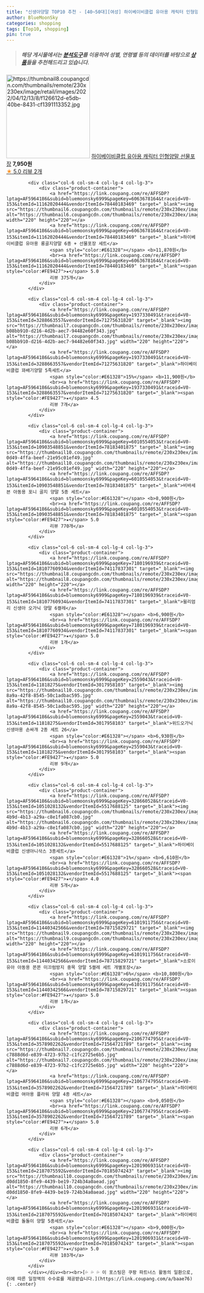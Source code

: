 ```yaml
---
title: "신생아양말 TOP10 추천 - [40~50대][여성] 하이베이비클럽 유아용 캐릭터 인형양말 선물포장"
author: BlueMoonSky
categories: shopping
tags: [Top10, shopping]
pin: true
---
```


> ##### 해당 게시물에서는 [**분석도구**](https://itemscout.io/)를 이용하여 **성별**, **연령별** 등의 데이터를 바탕으로 [**상품**](https://link.coupang.com/a/baae76)들을 추천해드리고 있습니다.
<div class="container"><div class="row">
            <div class="col-6 col-sm-4 col-lg-4 col-lg-3">
                <div class="product-container">
                    <a href="https://link.coupang.com/re/AFFSDP?lptag=AF5964186&subid=bluemoonsky6999&pageKey=6453328060&traceid=V0-153&itemId=14018016948&vendorItemId=81266554091" target="_blank"><img src="https://thumbnail8.coupangcdn.com/thumbnails/remote/230x230ex/image/retail/images/2022/04/12/13/8/f126612d-e5db-40be-8431-cf1391113352.jpg" alt="https://thumbnail8.coupangcdn.com/thumbnails/remote/230x230ex/image/retail/images/2022/04/12/13/8/f126612d-e5db-40be-8431-cf1391113352.jpg" width="220" height="220"></a>
                    <a href="https://link.coupang.com/re/AFFSDP?lptag=AF5964186&subid=bluemoonsky6999&pageKey=6453328060&traceid=V0-153&itemId=14018016948&vendorItemId=81266554091" target="_blank">하이베이비클럽 유아용 캐릭터 인형양말 선물포장</a>
                    <span style="color:#E61328"></span> <b>7,950원</b>
                    <br><a href="https://link.coupang.com/re/AFFSDP?lptag=AF5964186&subid=bluemoonsky6999&pageKey=6453328060&traceid=V0-153&itemId=14018016948&vendorItemId=81266554091" target="_blank"><span style="color:#FE9427">★</span> 5.0
                    리뷰 2개</a>
                </div>
            </div>
            
            <div class="col-6 col-sm-4 col-lg-4 col-lg-3">
                <div class="product-container">
                    <a href="https://link.coupang.com/re/AFFSDP?lptag=AF5964186&subid=bluemoonsky6999&pageKey=6063678164&traceid=V0-153&itemId=11162020444&vendorItemId=78440183469" target="_blank"><img src="https://thumbnail6.coupangcdn.com/thumbnails/remote/230x230ex/image/rs_quotation_api/f4bqllhc/555781ca3ba5492fbd08767a7ee57587.jpg" alt="https://thumbnail6.coupangcdn.com/thumbnails/remote/230x230ex/image/rs_quotation_api/f4bqllhc/555781ca3ba5492fbd08767a7ee57587.jpg" width="220" height="220"></a>
                    <a href="https://link.coupang.com/re/AFFSDP?lptag=AF5964186&subid=bluemoonsky6999&pageKey=6063678164&traceid=V0-153&itemId=11162020444&vendorItemId=78440183469" target="_blank">하이베이비클럽 유아용 롱골지양말 6종 + 선물포장 세트</a>
                    <span style="color:#E61328"></span> <b>11,870원</b>
                    <br><a href="https://link.coupang.com/re/AFFSDP?lptag=AF5964186&subid=bluemoonsky6999&pageKey=6063678164&traceid=V0-153&itemId=11162020444&vendorItemId=78440183469" target="_blank"><span style="color:#FE9427">★</span> 5.0
                    리뷰 375개</a>
                </div>
            </div>
            
            <div class="col-6 col-sm-4 col-lg-4 col-lg-3">
                <div class="product-container">
                    <a href="https://link.coupang.com/re/AFFSDP?lptag=AF5964186&subid=bluemoonsky6999&pageKey=1937330491&traceid=V0-153&itemId=3288663557&vendorItemId=71275631820" target="_blank"><img src="https://thumbnail7.coupangcdn.com/thumbnails/remote/230x230ex/image/retail/images/344157250568417-b08bb910-d216-4d2b-aec7-94482e60f343.jpg" alt="https://thumbnail7.coupangcdn.com/thumbnails/remote/230x230ex/image/retail/images/344157250568417-b08bb910-d216-4d2b-aec7-94482e60f343.jpg" width="220" height="220"></a>
                    <a href="https://link.coupang.com/re/AFFSDP?lptag=AF5964186&subid=bluemoonsky6999&pageKey=1937330491&traceid=V0-153&itemId=3288663557&vendorItemId=71275631820" target="_blank">하이베이비클럽 꽈배기양말 5족세트</a>
                    <span style="color:#E61328">15%</span> <b>11,900원</b>
                    <br><a href="https://link.coupang.com/re/AFFSDP?lptag=AF5964186&subid=bluemoonsky6999&pageKey=1937330491&traceid=V0-153&itemId=3288663557&vendorItemId=71275631820" target="_blank"><span style="color:#FE9427">★</span> 4.5
                    리뷰 7개</a>
                </div>
            </div>
            
            <div class="col-6 col-sm-4 col-lg-4 col-lg-3">
                <div class="product-container">
                    <a href="https://link.coupang.com/re/AFFSDP?lptag=AF5964186&subid=bluemoonsky6999&pageKey=6010554053&traceid=V0-153&itemId=10903548851&vendorItemId=78183401875" target="_blank"><img src="https://thumbnail10.coupangcdn.com/thumbnails/remote/230x230ex/image/retail/images/2021/08/12/11/1/d5ba3836-0d49-4ffa-beef-21e95c01ef49.jpg" alt="https://thumbnail10.coupangcdn.com/thumbnails/remote/230x230ex/image/retail/images/2021/08/12/11/1/d5ba3836-0d49-4ffa-beef-21e95c01ef49.jpg" width="220" height="220"></a>
                    <a href="https://link.coupang.com/re/AFFSDP?lptag=AF5964186&subid=bluemoonsky6999&pageKey=6010554053&traceid=V0-153&itemId=10903548851&vendorItemId=78183401875" target="_blank">비바세븐 아동용 포니 골지 양말 5종 세트</a>
                    <span style="color:#E61328"></span> <b>8,900원</b>
                    <br><a href="https://link.coupang.com/re/AFFSDP?lptag=AF5964186&subid=bluemoonsky6999&pageKey=6010554053&traceid=V0-153&itemId=10903548851&vendorItemId=78183401875" target="_blank"><span style="color:#FE9427">★</span> 5.0
                    리뷰 770개</a>
                </div>
            </div>
            
            <div class="col-6 col-sm-4 col-lg-4 col-lg-3">
                <div class="product-container">
                    <a href="https://link.coupang.com/re/AFFSDP?lptag=AF5964186&subid=bluemoonsky6999&pageKey=7180196939&traceid=V0-153&itemId=18107760934&vendorItemId=74117837301" target="_blank"><img src="https://thumbnail8.coupangcdn.com/thumbnails/remote/230x230ex/image/vendor_inventory/5ca6/4ba5ae5f6655900cad34e1dc12a23d945536640a170bb45e4f0ab9c47e2b.jpg" alt="https://thumbnail8.coupangcdn.com/thumbnails/remote/230x230ex/image/vendor_inventory/5ca6/4ba5ae5f6655900cad34e1dc12a23d945536640a170bb45e4f0ab9c47e2b.jpg" width="220" height="220"></a>
                    <a href="https://link.coupang.com/re/AFFSDP?lptag=AF5964186&subid=bluemoonsky6999&pageKey=7180196939&traceid=V0-153&itemId=18107760934&vendorItemId=74117837301" target="_blank">윌리엄리 신생아 오가닉 양말 6켤레</a>
                    <span style="color:#E61328"></span> <b>6,900원</b>
                    <br><a href="https://link.coupang.com/re/AFFSDP?lptag=AF5964186&subid=bluemoonsky6999&pageKey=7180196939&traceid=V0-153&itemId=18107760934&vendorItemId=74117837301" target="_blank"><span style="color:#FE9427">★</span> 5.0
                    리뷰 1개</a>
                </div>
            </div>
            
            <div class="col-6 col-sm-4 col-lg-4 col-lg-3">
                <div class="product-container">
                    <a href="https://link.coupang.com/re/AFFSDP?lptag=AF5964186&subid=bluemoonsky6999&pageKey=2559043&traceid=V0-153&itemId=11818275&vendorItemId=3017958103" target="_blank"><img src="https://thumbnail10.coupangcdn.com/thumbnails/remote/230x230ex/image/product/image/vendoritem/2019/04/05/3017958103/546232f2-8a9a-42f8-8545-50c1adbac595.jpg" alt="https://thumbnail10.coupangcdn.com/thumbnails/remote/230x230ex/image/product/image/vendoritem/2019/04/05/3017958103/546232f2-8a9a-42f8-8545-50c1adbac595.jpg" width="220" height="220"></a>
                    <a href="https://link.coupang.com/re/AFFSDP?lptag=AF5964186&subid=bluemoonsky6999&pageKey=2559043&traceid=V0-153&itemId=11818275&vendorItemId=3017958103" target="_blank">위드오가닉 신생아용 손싸개 2종 세트 26</a>
                    <span style="color:#E61328"></span> <b>6,930원</b>
                    <br><a href="https://link.coupang.com/re/AFFSDP?lptag=AF5964186&subid=bluemoonsky6999&pageKey=2559043&traceid=V0-153&itemId=11818275&vendorItemId=3017958103" target="_blank"><span style="color:#FE9427">★</span> 5.0
                    리뷰 9개</a>
                </div>
            </div>
            
            <div class="col-6 col-sm-4 col-lg-4 col-lg-3">
                <div class="product-container">
                    <a href="https://link.coupang.com/re/AFFSDP?lptag=AF5964186&subid=bluemoonsky6999&pageKey=328660528&traceid=V0-153&itemId=1051028132&vendorItemId=5517688125" target="_blank"><img src="https://thumbnail6.coupangcdn.com/thumbnails/remote/230x230ex/image/retail/images/2019/10/31/14/9/86ab437a-4b9d-4b13-a29a-c8e1fa087cb0.jpg" alt="https://thumbnail6.coupangcdn.com/thumbnails/remote/230x230ex/image/retail/images/2019/10/31/14/9/86ab437a-4b9d-4b13-a29a-c8e1fa087cb0.jpg" width="220" height="220"></a>
                    <a href="https://link.coupang.com/re/AFFSDP?lptag=AF5964186&subid=bluemoonsky6999&pageKey=328660528&traceid=V0-153&itemId=1051028132&vendorItemId=5517688125" target="_blank">하이베이비클럽 신생아니삭스 3종세트</a>
                    <span style="color:#E61328">1%</span> <b>6,610원</b>
                    <br><a href="https://link.coupang.com/re/AFFSDP?lptag=AF5964186&subid=bluemoonsky6999&pageKey=328660528&traceid=V0-153&itemId=1051028132&vendorItemId=5517688125" target="_blank"><span style="color:#FE9427">★</span> 4.0
                    리뷰 5개</a>
                </div>
            </div>
            
            <div class="col-6 col-sm-4 col-lg-4 col-lg-3">
                <div class="product-container">
                    <a href="https://link.coupang.com/re/AFFSDP?lptag=AF5964186&subid=bluemoonsky6999&pageKey=6101911756&traceid=V0-153&itemId=11440342566&vendorItemId=78715829721" target="_blank"><img src="https://thumbnail9.coupangcdn.com/thumbnails/remote/230x230ex/image/vendor_inventory/470a/d92981bedaf4cbb58109608e805dac83c12abcb9d2f21184f3aa35887488.jpg" alt="https://thumbnail9.coupangcdn.com/thumbnails/remote/230x230ex/image/vendor_inventory/470a/d92981bedaf4cbb58109608e805dac83c12abcb9d2f21184f3aa35887488.jpg" width="220" height="220"></a>
                    <a href="https://link.coupang.com/re/AFFSDP?lptag=AF5964186&subid=bluemoonsky6999&pageKey=6101911756&traceid=V0-153&itemId=11440342566&vendorItemId=78715829721" target="_blank">소로이 유아 아동용 쫀쫀 미끄럼방지 중목 양말 5켤레 세트 개별포장</a>
                    <span style="color:#E61328">6%</span> <b>10,800원</b>
                    <br><a href="https://link.coupang.com/re/AFFSDP?lptag=AF5964186&subid=bluemoonsky6999&pageKey=6101911756&traceid=V0-153&itemId=11440342566&vendorItemId=78715829721" target="_blank"><span style="color:#FE9427">★</span> 5.0
                    리뷰 1개</a>
                </div>
            </div>
            
            <div class="col-6 col-sm-4 col-lg-4 col-lg-3">
                <div class="product-container">
                    <a href="https://link.coupang.com/re/AFFSDP?lptag=AF5964186&subid=bluemoonsky6999&pageKey=2106774795&traceid=V0-153&itemId=3578902262&vendorItemId=71564721789" target="_blank"><img src="https://thumbnail7.coupangcdn.com/thumbnails/remote/230x230ex/image/retail/images/349087838486377-c7888d6d-e839-4723-97b2-c1fc2725e6b5.jpg" alt="https://thumbnail7.coupangcdn.com/thumbnails/remote/230x230ex/image/retail/images/349087838486377-c7888d6d-e839-4723-97b2-c1fc2725e6b5.jpg" width="220" height="220"></a>
                    <a href="https://link.coupang.com/re/AFFSDP?lptag=AF5964186&subid=bluemoonsky6999&pageKey=2106774795&traceid=V0-153&itemId=3578902262&vendorItemId=71564721789" target="_blank">하이베이비클럽 여아용 플라워 양말 4종 세트</a>
                    <span style="color:#E61328"></span> <b>9,050원</b>
                    <br><a href="https://link.coupang.com/re/AFFSDP?lptag=AF5964186&subid=bluemoonsky6999&pageKey=2106774795&traceid=V0-153&itemId=3578902262&vendorItemId=71564721789" target="_blank"><span style="color:#FE9427">★</span> 5.0
                    리뷰 6개</a>
                </div>
            </div>
            
            <div class="col-6 col-sm-4 col-lg-4 col-lg-3">
                <div class="product-container">
                    <a href="https://link.coupang.com/re/AFFSDP?lptag=AF5964186&subid=bluemoonsky6999&pageKey=1201906931&traceid=V0-153&itemId=2187075592&vendorItemId=70185074243" target="_blank"><img src="https://thumbnail10.coupangcdn.com/thumbnails/remote/230x230ex/image/retail/images/344515507201473-d0dd1850-8fe9-4439-be19-724b34a0aead.jpg" alt="https://thumbnail10.coupangcdn.com/thumbnails/remote/230x230ex/image/retail/images/344515507201473-d0dd1850-8fe9-4439-be19-724b34a0aead.jpg" width="220" height="220"></a>
                    <a href="https://link.coupang.com/re/AFFSDP?lptag=AF5964186&subid=bluemoonsky6999&pageKey=1201906931&traceid=V0-153&itemId=2187075592&vendorItemId=70185074243" target="_blank">하이베이비클럽 돌돌이 양말 5종세트</a>
                    <span style="color:#E61328"></span> <b>9,000원</b>
                    <br><a href="https://link.coupang.com/re/AFFSDP?lptag=AF5964186&subid=bluemoonsky6999&pageKey=1201906931&traceid=V0-153&itemId=2187075592&vendorItemId=70185074243" target="_blank"><span style="color:#FE9427">★</span> 5.0
                    리뷰 103개</a>
                </div>
            </div>
            </div></div><br><br>[💦 💦 💦 이 포스팅은 쿠팡 파트너스 활동의 일환으로, 이에 따른 일정액의 수수료를 제공받습니다.](https://link.coupang.com/a/baae76){: .center}